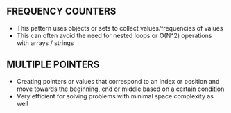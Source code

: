 

## FREQUENCY COUNTERS

- This pattern uses objects or sets to collect values/frequencies of values
- This can often avoid the need for nested loops or O(N^2) operations with arrays / strings


## MULTIPLE POINTERS

- Creating pointers or values that correspond to an index or position and move towards the beginning, end or middle based on a certain condition
- Very efficient for solving problems with minimal space complexity as well


